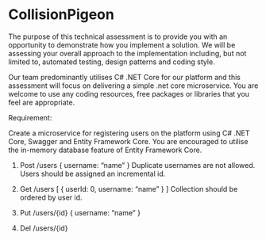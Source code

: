# CollisionPigeon

The purpose of this technical assessment is to provide you with an opportunity to demonstrate how you implement a solution.  We will be assessing your overall approach to the implementation including, but not limited to, automated testing, design patterns and coding style.

Our team predominantly utilises C# .NET Core for our platform and this assessment will focus on delivering a simple .net core microservice.  You are welcome to use any coding resources, free packages or libraries that you feel are appropriate.

Requirement: 

Create a microservice for registering users on the platform using C# .NET Core, Swagger and Entity Framework Core.  You are encouraged to utilise the in-memory database feature of Entity Framework Core.

1.	Post /users
{
  username: “name”
}
Duplicate usernames are not allowed.  
Users should be assigned an incremental id.

2.	Get /users
[
  {
    userId: 0,
    username: “name”
  }
]
Collection should be ordered by user id.

3.	Put /users/{id}
{
  username: “name”
}

4.	Del /users/{id}
